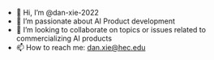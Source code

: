 - 👋 Hi, I’m @dan-xie-2022
- 👀 I’m passionate about AI Product development
- 💞️ I’m looking to collaborate on topics or issues related to commercializing AI products
- 📫 How to reach me: dan.xie@hec.edu

<!---
dan-xie-2022/dan-xie-2022 is a ✨ special ✨ repository because its `README.md` (this file) appears on your GitHub profile.
You can click the Preview link to take a look at your changes.
--->
